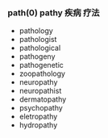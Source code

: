 ### path(0) pathy  疾病 疗法

- pathology
- pathologist
- pathological
- pathogeny
- pathogenetic
- zoopathology
- neuropathy
- neuropathist
- dermatopathy
- psychopathy
- eletropathy
- hydropathy